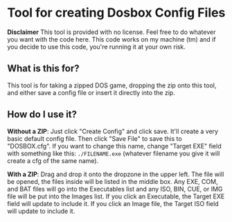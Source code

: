 # Tool for creating Dosbox Config Files
**Disclaimer** This tool is provided with no license. Feel free to do whatever you want with the code here. This code works on my machine (tm) and if you decide to use this code, you're running it at your own risk. 

## What is this for?
This tool is for taking a zipped DOS game, dropping the zip onto this tool, and either save a config file or insert it directly into the zip.

## How do I use it?
**Without a ZIP**: Just click "Create Config" and click save. It'll create a very basic default config file. Then click "Save File" to save this to "DOSBOX.cfg". If you want to change this name, change "Target EXE" field with something like this: ```./FILENAME.exe``` (whatever filename you give it will create a cfg of the same name).

**With a ZIP**: Drag and drop it onto the dropzone in the upper left. The file will be opened, the files inside will be listed in the middle box. Any EXE, COM, and BAT files will go into the Executables list and any ISO, BIN, CUE, or IMG file will be put into the Images list. If you click an Executable, the Target EXE field will update to include it. If you click an Image file, the Target ISO field will update to include it.


